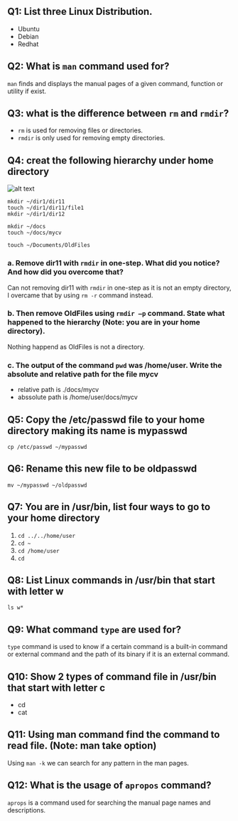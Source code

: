 ## Q1: List three Linux Distribution.
* Ubuntu
* Debian
* Redhat

## Q2: What is `man` command used for?
`man` finds and displays the manual pages of a given command, function or utility if exist.

## Q3: what is the difference between `rm` and `rmdir`?
* `rm` is used for removing files or directories.
* `rmdir` is only used for removing empty directories.

## Q4: creat the following hierarchy under home directory
![alt text](../../.images/day1_hierarchy.png)
```mkdir ~/dir1
mkdir ~/dir1/dir11
touch ~/dir1/dir11/file1
mkdir ~/dir1/dir12

mkdir ~/docs
touch ~/docs/mycv

touch ~/Documents/OldFiles
```

### a. Remove dir11 with `rmdir` in one-step. What did you notice? And how did you overcome that?
Can not removing dir11 with `rmdir` in one-step as it is not an empty directory, I overcame that by using `rm -r` command instead.
### b. Then remove OldFiles using `rmdir –p` command. State what happened to the hierarchy (Note: you are in your home directory).
Nothing happend as OldFiles is not a directory.
### c. The output of the command `pwd` was /home/user. Write the absolute and relative path for the file mycv
* relative path is ./docs/mycv
* abssolute path is /home/user/docs/mycv

## Q5: Copy the /etc/passwd file to your home directory making its name is mypasswd
`cp /etc/passwd ~/mypasswd`

## Q6: Rename this new file to be oldpasswd
`mv ~/mypasswd ~/oldpasswd`

## Q7: You are in /usr/bin, list four ways to go to your home directory
1. `cd ../../home/user`
2. `cd ~`
3. `cd /home/user`
4. `cd`

## Q8: List Linux commands in /usr/bin that start with letter w
`ls w*`

## Q9: What command `type` are used for?
`type` command is used to know if a certain command is a built-in command or external command and the path of its binary if it is an external command.

## Q10: Show 2 types of command file in /usr/bin that start with letter c
* cd
* cat

## Q11: Using man command find the command to read file. (Note: man take option)
Using `man -k` we can search for any pattern in the man pages.

## Q12: What is the usage of `apropos` command?
`aprops` is a command used for searching the manual page names and descriptions.
